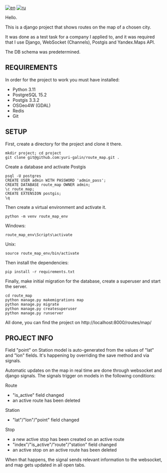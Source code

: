 [![en](https://img.shields.io/badge/lang-en-lightgreen.svg)](https://github.com/yuri-galin/route_map/blob/main/README.md)
[![ru](https://img.shields.io/badge/lang-ru-lightblue.svg)](https://github.com/yuri-galin/route_map/blob/main/README.ru.md)

Hello.

This is a django project that shows routes on the map of a chosen city.

It was done as a test task for a company I applied to, and it was required that I use Django, WebSocket (Channels), Postgis and Yandex.Maps API.

The DB schema was predetermined.

## REQUIREMENTS

In order for the project to work you must have installed:
- Python 3.11
- PostgreSQL 15.2
- Postgis 3.3.2
- OSGeo4W (GDAL)
- Redis
- Git


## SETUP

First, create a directory for the project and clone it there.
```
mkdir project; cd project
git clone git@github.com:yuri-galin/route_map.git .
```

Create a database and activate Postgis
```
psql -U postgres
CREATE USER admin WITH PASSWORD 'admin_pass';
CREATE DATABASE route_map OWNER admin;
\c route_map;
CREATE EXTENSION postgis;
\q
```

Then create a virtual environment and activate it.
```
python -m venv route_map_env
```

Windows:
```
route_map_env\Scripts\activate
```

Unix:
```
source route_map_env/bin/activate
```

Then install the dependencies:
```
pip install -r requirements.txt
```

Finally, make initial migration for the database, create a superuser and start the server.
```
cd route_map
python manage.py makemigrations map
python manage.py migrate	
python manage.py createsuperuser
python manage.py runserver
```

All done, you can find the project on http://localhost:8000/routes/map/

## PROJECT INFO

Field "point" on Station model is auto-generated from the values of "lat" and "lon" fields. It's happening by overriding the save method and via signals.

Automatic updates on the map in real time are done through websocket and django signals.
The signals trigger on models in the following conditions:

Route
- "is_active" field changed
- an active route has been deleted
	
Station
- "lat"/"lon"/"point" field changed

Stop
- a new active stop has been created on an active route
- "index"/"is_active"/"route"/"station" field changed
- an active stop on an active route has been deleted

When that happens, the signal sends relevant information to the websocket, and map gets updated in all open tabs.
